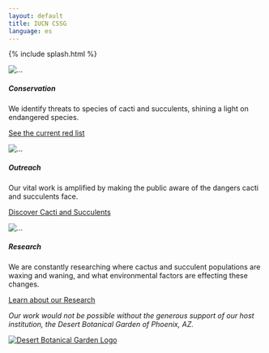 ```yaml
---
layout: default
title: IUCN CSSG
language: es
---
```

{% include splash.html %}
<div class='container my-5'>
  <div class='row mt-5 mb-4'>
    <div class="card-deck">
      <div class="card shadow mx-1 mb-2">
        <img src="{{ site.baseurl }}/assets/images/red-card.jpg" class="card-img-top" alt="...">
        <div class="card-body">
          <h5 class="card-title">Conservation</h5>
          <p class="card-text">We identify threats to species of cacti and succulents, shining a light on endangered species.</p>
        </div>
        <div class="card-footer bg-transparent border-0">
          <p class='text-center'>
            <a href="https://www.iucnredlist.org/search?permalink=171ea9f7-7915-47ef-ac33-b76849b4757a" class="btn btn-danger" target=_blank>
              See the current red list
            </a>
          </p>
        </div>
      </div>
      <div class="w-100 d-none d-sm-block d-lg-none"><!-- wrap every 2 on sm--></div>
      <div class="card shadow mx-1 mb-2">
        <img src="{{ site.baseurl }}/assets/images/yellow-card.jpg" class="card-img-top" alt="...">
        <div class="card-body">
          <h5 class="card-title">Outreach</h5>
          <p class="card-text">Our vital work is amplified by making the public aware of the dangers cacti and succulents face.</p>
        </div>
        <div class="card-footer bg-transparent border-0">
          <p class='text-center'>
            <a href="{{site.baseurl}}/en/cacti_and_succulents" class='btn btn-warning'>
              Discover Cacti and Succulents
            </a>
          </p>
        </div>
      </div>
      <div class="card shadow mx-1 mb-2">
        <img src="{{ site.baseurl }}/assets/images/green-card.jpg" class="card-img-top" alt="...">
        <div class="card-body">
          <h5 class="card-title">Research</h5>
          <p class="card-text">We are constantly researching where cactus and succulent populations are waxing and waning, and what environmental factors are effecting these changes.</p>
        </div>
        <div class="card-footer bg-transparent border-0">
          <p class="text-center">
            <a class="btn btn-primary" href= "{{site.baseurl}}/en/publications"> Learn about our Research </a>
          </p>
        </div>
      </div>
    </div>
  </div>
</div>
<div class='bg-dark-green bg-image py-5'>
  <div class='container'>
    <div class='row my-4 align-items-center'>
      <div class='col-md-8'>
        <p class='h3 my-4 text-light'>
          <em id='dbg-thanks'>
            Our work would not be possible without the generous support of our host institution, the Desert Botanical Garden of Phoenix, AZ.
          </em>
        </p>
      </div>
      <div class="col-3 d-md-none"></div>
      <div class='col-md-4 col-6 py-4' id='dbg_logo'>
        <a href="https://dbg.org" target=_blank>
          <img src='{{ site.baseurl }}/images/dbg_logo.jpg' class='rounded-circle img-fluid shadow' alt='Desert Botanical Garden Logo'>
        </a>
      </div>
    </div>
  </div>
</div>